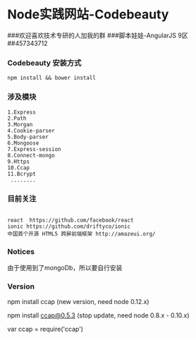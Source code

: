 ﻿# Node实践网站-Codebeauty 

###欢迎喜欢技术专研的人加我的群 
###脚本娃娃-AngularJS 9区 ##457343712

### Codebeauty 安装方式

  ```
  npm install && bower install 
  ```

### 涉及模块

 ```
 1.Express
 2.Path
 3.Morgan
 4.Cookie-parser
 5.Body-parser
 6.Mongoose
 7.Express-session
 8.Connect-mongo
 9.Https 
 10.Ccap
 11.Bcrypt
  ........ 

 ```

### 目前关注


 ```

react  https://github.com/facebook/react
ionic https://github.com/driftyco/ionic
中国首个开源 HTML5 跨屏前端框架 http://amazeui.org/

 ```


### Notices

由于使用到了mongoDb，所以要自行安装






### Version

npm install ccap (new version, need node 0.12.x)

npm install ccap@0.5.3 (stop update, need node 0.8.x - 0.10.x)

var ccap = require('ccap')


